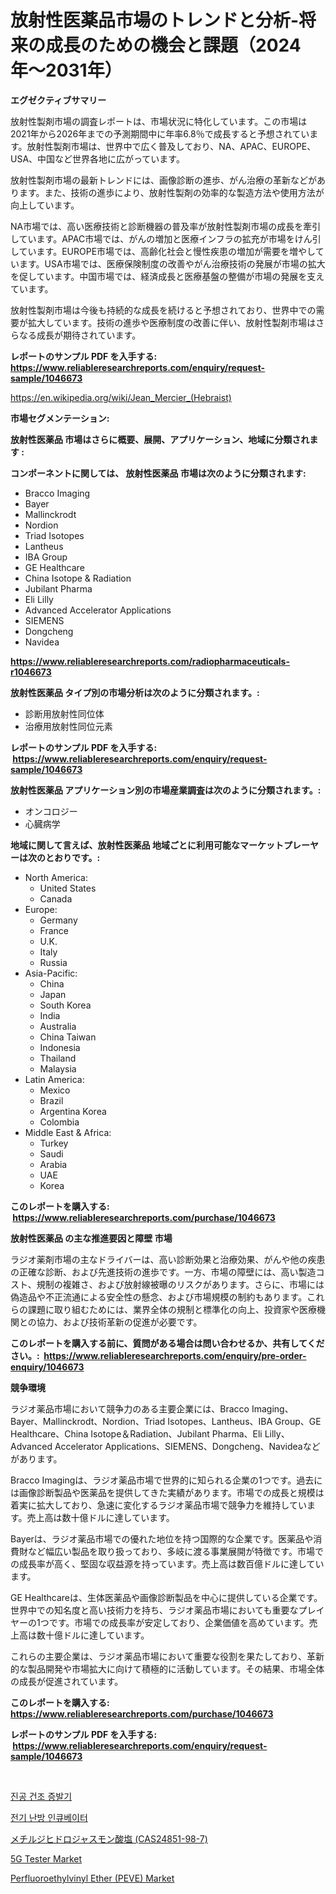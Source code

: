 <p><h1>放射性医薬品市場のトレンドと分析-将来の成長のための機会と課題（2024年〜2031年）</h1></p><p><strong>エグゼクティブサマリー</strong></p>
<p><p>放射性製剤市場の調査レポートは、市場状況に特化しています。この市場は2021年から2026年までの予測期間中に年率6.8％で成長すると予想されています。放射性製剤市場は、世界中で広く普及しており、NA、APAC、EUROPE、USA、中国など世界各地に広がっています。</p><p>放射性製剤市場の最新トレンドには、画像診断の進歩、がん治療の革新などがあります。また、技術の進歩により、放射性製剤の効率的な製造方法や使用方法が向上しています。</p><p>NA市場では、高い医療技術と診断機器の普及率が放射性製剤市場の成長を牽引しています。APAC市場では、がんの増加と医療インフラの拡充が市場をけん引しています。EUROPE市場では、高齢化社会と慢性疾患の増加が需要を増やしています。USA市場では、医療保険制度の改善やがん治療技術の発展が市場の拡大を促しています。中国市場では、経済成長と医療基盤の整備が市場の発展を支えています。</p><p>放射性製剤市場は今後も持続的な成長を続けると予想されており、世界中での需要が拡大しています。技術の進歩や医療制度の改善に伴い、放射性製剤市場はさらなる成長が期待されています。</p></p>
<p><strong>レポートのサンプル PDF を入手する: <a href="https://www.reliableresearchreports.com/enquiry/request-sample/1046673">https://www.reliableresearchreports.com/enquiry/request-sample/1046673</a></strong></p>
<p><a href="https://en.wikipedia.org/wiki/Jean_Mercier_(Hebraist)">https://en.wikipedia.org/wiki/Jean_Mercier_(Hebraist)</a></p>
<p><strong>市場セグメンテーション:</strong></p>
<p><strong> 放射性医薬品 市場はさらに概要、展開、アプリケーション、地域に分類されます :</strong></p>
<p><strong>コンポーネントに関しては、 放射性医薬品 市場は次のように分類されます: &nbsp;</strong></p>
<p><ul><li>Bracco Imaging</li><li>Bayer</li><li>Mallinckrodt</li><li>Nordion</li><li>Triad Isotopes</li><li>Lantheus</li><li>IBA Group</li><li>GE Healthcare</li><li>China Isotope & Radiation</li><li>Jubilant Pharma</li><li>Eli Lilly</li><li>Advanced Accelerator Applications</li><li>SIEMENS</li><li>Dongcheng</li><li>Navidea</li></ul></p>
<p><strong><a href="https://www.reliableresearchreports.com/radiopharmaceuticals-r1046673">https://www.reliableresearchreports.com/radiopharmaceuticals-r1046673</a></strong></p>
<p><strong> 放射性医薬品 タイプ別の市場分析は次のように分類されます。:</strong></p>
<p><ul><li>診断用放射性同位体</li><li>治療用放射性同位元素</li></ul></p>
<p><strong>レポートのサンプル PDF を入手する: &nbsp;<a href="https://www.reliableresearchreports.com/enquiry/request-sample/1046673">https://www.reliableresearchreports.com/enquiry/request-sample/1046673</a></strong></p>
<p><strong> 放射性医薬品 アプリケーション別の市場産業調査は次のように分類されます。:</strong></p>
<p><ul><li>オンコロジー</li><li>心臓病学</li></ul></p>
<p><strong>地域に関して言えば、放射性医薬品 地域ごとに利用可能なマーケットプレーヤーは次のとおりです。:</strong></p>
<p><ul>
    <li>
        North America:
        <ul>
            <li>United States</li>
            <li>Canada</li>
        </ul>
    </li>
    <li>
        Europe:
        <ul>
            <li>Germany</li>
            <li>France</li>
            <li>U.K.</li>
            <li>Italy</li>
            <li>Russia</li>
        </ul>
    </li>
    <li>
        Asia-Pacific:
        <ul>
            <li>China</li>
            <li>Japan</li>
            <li>South Korea</li>
            <li>India</li>
            <li>Australia</li>
            <li>China Taiwan</li>
            <li>Indonesia</li>
            <li>Thailand</li>
            <li>Malaysia</li>
        </ul>
    </li>
    <li>
        Latin America:
        <ul>
            <li>Mexico</li>
            <li>Brazil</li>
            <li>Argentina Korea</li>
            <li>Colombia</li>
        </ul>
    </li>
    <li>
        Middle East & Africa:
        <ul>
            <li>Turkey</li>
            <li>Saudi</li>
            <li>Arabia</li>
            <li>UAE</li>
            <li>Korea</li>
        </ul>
    </li>
    </ul></p>
<p><strong>このレポートを購入する: &nbsp;<a href="https://www.reliableresearchreports.com/purchase/1046673">https://www.reliableresearchreports.com/purchase/1046673</a></strong></p>
<p><strong>放射性医薬品 の主な推進要因と障壁 市場</strong></p>
<p><p>ラジオ薬剤市場の主なドライバーは、高い診断効果と治療効果、がんや他の疾患の正確な診断、および先進技術の進歩です。一方、市場の障壁には、高い製造コスト、規制の複雑さ、および放射線被曝のリスクがあります。さらに、市場には偽造品や不正流通による安全性の懸念、および市場規模の制約もあります。これらの課題に取り組むためには、業界全体の規制と標準化の向上、投資家や医療機関との協力、および技術革新の促進が必要です。</p></p>
<p><strong>このレポートを購入する前に、質問がある場合は問い合わせるか、共有してください。:&nbsp; <a href="https://www.reliableresearchreports.com/enquiry/pre-order-enquiry/1046673">https://www.reliableresearchreports.com/enquiry/pre-order-enquiry/1046673</a></strong></p>
<p><strong>競争環境</strong></p>
<p><p>ラジオ薬品市場において競争力のある主要企業には、Bracco Imaging、Bayer、Mallinckrodt、Nordion、Triad Isotopes、Lantheus、IBA Group、GE Healthcare、China Isotope＆Radiation、Jubilant Pharma、Eli Lilly、Advanced Accelerator Applications、SIEMENS、Dongcheng、Navideaなどがあります。</p><p>Bracco Imagingは、ラジオ薬品市場で世界的に知られる企業の1つです。過去には画像診断製品や医薬品を提供してきた実績があります。市場での成長と規模は着実に拡大しており、急速に変化するラジオ薬品市場で競争力を維持しています。売上高は数十億ドルに達しています。</p><p>Bayerは、ラジオ薬品市場での優れた地位を持つ国際的な企業です。医薬品や消費財など幅広い製品を取り扱っており、多岐に渡る事業展開が特徴です。市場での成長率が高く、堅固な収益源を持っています。売上高は数百億ドルに達しています。</p><p>GE Healthcareは、生体医薬品や画像診断製品を中心に提供している企業です。世界中での知名度と高い技術力を持ち、ラジオ薬品市場においても重要なプレイヤーの1つです。市場での成長率が安定しており、企業価値を高めています。売上高は数十億ドルに達しています。</p><p>これらの主要企業は、ラジオ薬品市場において重要な役割を果たしており、革新的な製品開発や市場拡大に向けて積極的に活動しています。その結果、市場全体の成長が促進されています。</p></p>
<p><strong>このレポートを購入する: &nbsp; <a href="https://www.reliableresearchreports.com/purchase/1046673">https://www.reliableresearchreports.com/purchase/1046673</a></strong></p>
<p><strong>レポートのサンプル PDF を入手する: &nbsp;<a href="https://www.reliableresearchreports.com/enquiry/request-sample/1046673">https://www.reliableresearchreports.com/enquiry/request-sample/1046673</a></strong><strong></strong></p>
<p>&nbsp;</p>
<p><p><a href="https://github.com/mithunmistry2258/Market-Research-Report-List-1/blob/main/6221247144325.md">진공 건조 증발기</a></p><p><a href="https://github.com/DavidRobb19/Market-Research-Report-List-1/blob/main/4187754144324.md">전기 난방 인큐베이터</a></p><p><a href="https://github.com/mohamedbakry57/Market-Research-Report-List-4/blob/main/4048069138279.md">メチルジヒドロジャスモン酸塩 (CAS24851-98-7)</a></p><p><a href="https://issuu.com/reportprime-2/docs/5g-tester-market-size-2030.pptx">5G Tester Market</a></p><p><a href="https://github.com/jerrycopelandthomaswsqd8q/Market-Research-Report-List-3/blob/main/perfluoroethylvinyl-ether-peve-market.md">Perfluoroethylvinyl Ether (PEVE) Market</a></p></p>
